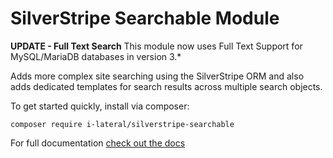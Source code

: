 # SilverStripe Searchable Module

**UPDATE - Full Text Search** This module now uses Full Text Support for MySQL/MariaDB databases in version 3.*

Adds more complex site searching using the SilverStripe ORM and also 
adds dedicated templates for search results across multiple search 
objects.

To get started quickly, install via composer:

    composer require i-lateral/silverstripe-searchable

For full documentation [check out the docs](docs/en/index.md)